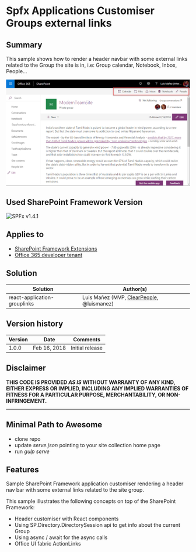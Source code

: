 # Spfx Applications Customiser Groups external links

## Summary
This sample shows how to render a header navbar with some external links related to the Group the site is in, i.e: Group calendar, Notebook, Inbox, People...

![Group links app customiser](./assets/react-application-grouplinks.jpg)

## Used SharePoint Framework Version

![SPFx v1.4.1](https://img.shields.io/badge/SPFx-1.4.1-green.svg)

## Applies to

* [SharePoint Framework Extensions](https://dev.office.com/sharepoint/docs/spfx/extensions/overview-extensions)
* [Office 365 developer tenant](http://dev.office.com/sharepoint/docs/spfx/set-up-your-developer-tenant)

## Solution

Solution|Author(s)
--------|---------
react-application-grouplinks|Luis Mañez (MVP, [ClearPeople](http://www.clearpeople.com), @luismanez)

## Version history

Version|Date|Comments
-------|----|--------
1.0.0|Feb 16, 2018|Initial release

## Disclaimer

**THIS CODE IS PROVIDED *AS IS* WITHOUT WARRANTY OF ANY KIND, EITHER EXPRESS OR IMPLIED, INCLUDING ANY IMPLIED WARRANTIES OF FITNESS FOR A PARTICULAR PURPOSE, MERCHANTABILITY, OR NON-INFRINGEMENT.**

---

## Minimal Path to Awesome

* clone repo
* update _serve.json_ pointing to your site collection home page
* run _gulp serve_

## Features

Sample SharePoint Framework application customiser rendering a header nav bar with some external links related to the site group.

This sample illustrates the following concepts on top of the SharePoint Framework:

* Header customiser with React components
* Using SP.Directory.DirectorySession api to get info about the current Group
* Using async / await for the async calls
* Office UI fabric ActionLinks